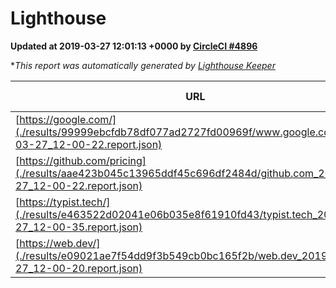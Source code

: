 
# Lighthouse

**Updated at 2019-03-27 12:01:13 +0000 by [CircleCI #4896](https://circleci.com/gh/ItinerisLtd/lighthouse-keeper-example/4896)**

**This report was automatically generated by [Lighthouse Keeper](https://github.com/itinerisltd/lighthouse-keeper)*

| URL | Performance | Accessibility | Best Practices | SEO | PWA | Updated At |
| --- | --- | --- | --- | --- | --- | --- |
| [https://google.com/](./results/99999ebcfdb78df077ad2727fd00969f/www.google.com_2019-03-27_12-00-22.report.json) | 0.95 | 0.71 | 0.93 | 0.82 | 0.58 | 2019-03-27T12:00:22.756Z |
| [https://github.com/pricing](./results/aae423b045c13965ddf45c696df2484d/github.com_2019-03-27_12-00-22.report.json) | 0.86 | 0.89 | 0.93 | 0.9 | 0.58 | 2019-03-27T12:00:22.828Z |
| [https://typist.tech/](./results/e463522d02041e06b035e8f61910fd43/typist.tech_2019-03-27_12-00-35.report.json) | 1 |  |  |  |  | 2019-03-27T12:00:35.170Z |
| [https://web.dev/](./results/e09021ae7f54dd9f3b549cb0bc165f2b/web.dev_2019-03-27_12-00-20.report.json) | 0.97 | 0.93 | 1 | 0.96 | 1 | 2019-03-27T12:00:20.078Z |
